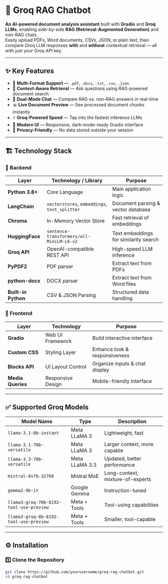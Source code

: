 # 🚀 Groq RAG Chatbot

**An AI-powered document analysis assistant** built with **Gradio** and **Groq LLMs**, enabling side-by-side **RAG (Retrieval-Augmented Generation)** and non-RAG chats.  
Easily upload PDFs, Word documents, CSVs, JSON, or plain text, then compare Groq LLM responses **with** and **without** contextual retrieval — all with just your Groq API key.

---

## ✨ Key Features

- 📂 **Multi-Format Support** — `.pdf`, `.docx`, `.txt`, `.csv`, `.json`
- 🧠 **Context-Aware Retrieval** — Ask questions using RAG-powered document search
- 🔄 **Dual-Mode Chat** — Compare RAG vs. non-RAG answers in real-time
- 📊 **Live Document Preview** — See processed document chunks instantly
- ⚡ **Groq-Powered Speed** — Tap into the fastest inference LLMs
- 🎨 **Modern UI** — Responsive, dark-mode-ready Gradio interface
- 🔐 **Privacy-Friendly** — No data stored outside your session

---

## 🏗 Technology Stack

### **🧠 Backend**
| Layer               | Technology / Library                              | Purpose |
|---------------------|--------------------------------------------------|---------|
| **Python 3.8+**     | Core Language                                     | Main application logic |
| **LangChain**       | `vectorstores`, `embeddings`, `text_splitter`     | Document parsing & vector database |
| **Chroma**          | In-Memory Vector Store                            | Fast retrieval of embeddings |
| **HuggingFace**     | `sentence-transformers/all-MiniLM-L6-v2`          | Text embeddings for similarity search |
| **Groq API**        | OpenAI-compatible REST API                        | High-speed LLM inference |
| **PyPDF2**          | PDF parser                                        | Extract text from PDFs |
| **python-docx**     | DOCX parser                                       | Extract text from Word files |
| **Built-in Python** | CSV & JSON Parsing                                | Structured data handling |

### **🎨 Frontend**
| Layer               | Technology             | Purpose |
|---------------------|------------------------|---------|
| **Gradio**          | Web UI Framework       | Build interactive interface |
| **Custom CSS**      | Styling Layer          | Enhance look & responsiveness |
| **Blocks API**      | UI Layout Control      | Organize inputs & chat display |
| **Media Queries**   | Responsive Design      | Mobile-friendly interface |

---

## ✅ Supported Groq Models
| Model Name | Type | Description |
|------------|------|-------------|
| `llama-3.1-8b-instant` | Meta LLaMA 3 | Lightweight, fast |
| `llama-3.1-70b-versatile` | Meta LLaMA 3 | Larger context, more capable |
| `llama-3.3-70b-versatile` | Meta LLaMA 3.3 | Updated, better performance |
| `mixtral-8x7b-32768` | Mistral MoE | Long-context, mixture-of-experts |
| `gemma2-9b-it` | Google Gemma | Instruction-tuned |
| `llama3-groq-70b-8192-tool-use-preview` | Meta + Tools | Tool-using capabilities |
| `llama3-groq-8b-8192-tool-use-preview` | Meta + Tools | Smaller, tool-capable |

---

## ⚙️ Installation

### 1️⃣ Clone the Repository
```bash
git clone https://github.com/yourusername/groq-rag-chatbot.git
cd groq-rag-chatbot
